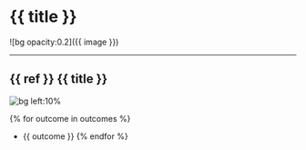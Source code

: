 <!-- theme: custom-default -->
<!-- class: invert -->

# {{ title }}

![bg opacity:0.2]({{ image }})

---

## {{ ref }} {{ title }}

![bg left:10%]({{image}})

{% for outcome in outcomes %}
- {{ outcome }}
{% endfor %}